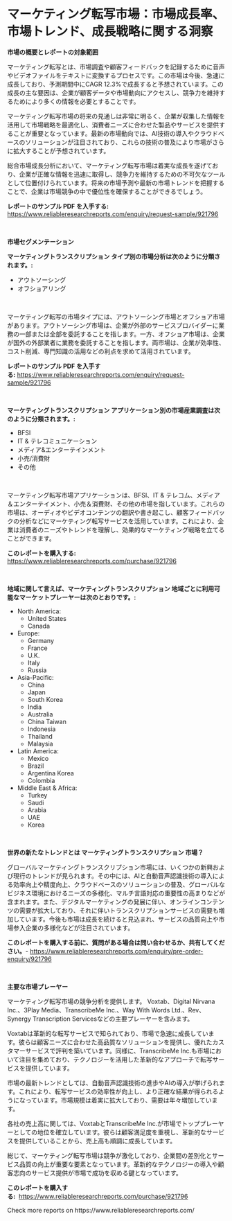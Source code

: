 <p><h1>マーケティング転写市場：市場成長率、市場トレンド、成長戦略に関する洞察</h1></p><p><strong>市場の概要とレポートの対象範囲</strong></p>
<p><p>マーケティング転写とは、市場調査や顧客フィードバックを記録するために音声やビデオファイルをテキストに変換するプロセスです。この市場は今後、急速に成長しており、予測期間中にCAGR 12.3%で成長すると予想されています。この成長の主な要因は、企業が顧客データや市場動向にアクセスし、競争力を維持するためにより多くの情報を必要とすることです。</p><p>マーケティング転写市場の将来の見通しは非常に明るく、企業が収集した情報を活用して市場戦略を最適化し、消費者ニーズに合わせた製品やサービスを提供することが重要となっています。最新の市場動向では、AI技術の導入やクラウドベースのソリューションが注目されており、これらの技術の普及により市場がさらに拡大することが予想されています。</p><p>総合市場成長分析において、マーケティング転写市場は着実な成長を遂げており、企業が正確な情報を迅速に取得し、競争力を維持するための不可欠なツールとして位置付けられています。将来の市場予測や最新の市場トレンドを把握することで、企業は市場競争の中で優位性を確保することができるでしょう。</p></p>
<p><strong>レポートのサンプル PDF を入手する:</strong> <a href="https://www.reliableresearchreports.com/enquiry/request-sample/921796">https://www.reliableresearchreports.com/enquiry/request-sample/921796</a></p>
<p>&nbsp;</p>
<p><strong>市場セグメンテーション</strong></p>
<p><strong>マーケティングトランスクリプション タイプ別の市場分析は次のように分類されます。:</strong></p>
<p><ul><li>アウトソーシング</li><li>オフショアリング</li></ul></p>
<p>&nbsp;</p>
<p><p>マーケティング転写の市場タイプには、アウトソーシング市場とオフショア市場があります。アウトソーシング市場は、企業が外部のサービスプロバイダーに業務の一部または全部を委託することを指します。一方、オフショア市場は、企業が国外の外部業者に業務を委託することを指します。両市場は、企業が効率性、コスト削減、専門知識の活用などの利点を求めて活用されています。</p></p>
<p><strong>レポートのサンプル PDF を入手する:</strong>&nbsp;<a href="https://www.reliableresearchreports.com/enquiry/request-sample/921796">https://www.reliableresearchreports.com/enquiry/request-sample/921796</a></p>
<p>&nbsp;</p>
<p><strong> マーケティングトランスクリプション アプリケーション別の市場産業調査は次のように分類されます。:</strong></p>
<p><ul><li>BFSI</li><li>IT & テレコミュニケーション</li><li>メディア&エンターテインメント</li><li>小売/消費財</li><li>その他</li></ul></p>
<p>&nbsp;</p>
<p><p>マーケティング転写市場アプリケーションは、BFSI、IT & テレコム、メディア＆エンターテイメント、小売＆消費財、その他の市場を指しています。これらの市場は、オーディオやビデオコンテンツの翻訳や書き起こし、顧客フィードバックの分析などにマーケティング転写サービスを活用しています。これにより、企業は消費者のニーズやトレンドを理解し、効果的なマーケティング戦略を立てることができます。</p></p>
<p><strong>このレポートを購入する:</strong>&nbsp; <a href="https://www.reliableresearchreports.com/purchase/921796">https://www.reliableresearchreports.com/purchase/921796</a></p>
<p>&nbsp;</p>
<p><strong>地域に関して言えば、マーケティングトランスクリプション 地域ごとに利用可能なマーケットプレーヤーは次のとおりです。:</strong></p>
<p><ul>
    <li>
        North America:
        <ul>
            <li>United States</li>
            <li>Canada</li>
        </ul>
    </li>
    <li>
        Europe:
        <ul>
            <li>Germany</li>
            <li>France</li>
            <li>U.K.</li>
            <li>Italy</li>
            <li>Russia</li>
        </ul>
    </li>
    <li>
        Asia-Pacific:
        <ul>
            <li>China</li>
            <li>Japan</li>
            <li>South Korea</li>
            <li>India</li>
            <li>Australia</li>
            <li>China Taiwan</li>
            <li>Indonesia</li>
            <li>Thailand</li>
            <li>Malaysia</li>
        </ul>
    </li>
    <li>
        Latin America:
        <ul>
            <li>Mexico</li>
            <li>Brazil</li>
            <li>Argentina Korea</li>
            <li>Colombia</li>
        </ul>
    </li>
    <li>
        Middle East & Africa:
        <ul>
            <li>Turkey</li>
            <li>Saudi</li>
            <li>Arabia</li>
            <li>UAE</li>
            <li>Korea</li>
        </ul>
    </li>
    </ul></p>
<p>&nbsp;</p>
<p><strong>世界の新たなトレンドとは マーケティングトランスクリプション 市場？</strong></p>
<p><p>グローバルマーケティングトランスクリプション市場には、いくつかの新興および現行のトレンドが見られます。その中には、AIと自動音声認識技術の導入による効率向上や精度向上、クラウドベースのソリューションの普及、グローバルなビジネス環境におけるニーズの多様化、マルチ言語対応の重要性の高まりなどが含まれます。また、デジタルマーケティングの発展に伴い、オンラインコンテンツの需要が拡大しており、それに伴いトランスクリプションサービスの需要も増加しています。今後も市場は成長を続けると見込まれ、サービスの品質向上や市場参入企業の多様化などが注目されています。</p></p>
<p><strong>このレポートを購入する前に、質問がある場合は問い合わせるか、共有してください。</strong>- <a href="https://www.reliableresearchreports.com/enquiry/pre-order-enquiry/921796">https://www.reliableresearchreports.com/enquiry/pre-order-enquiry/921796</a></p>
<p>&nbsp;</p>
<p><strong>主要な市場プレーヤー</strong></p>
<p><p>マーケティング転写市場の競争分析を提供します。 Voxtab、Digital Nirvana Inc.、3Play Media、TranscribeMe Inc.、Way With Words Ltd.、Rev、Synergy Transcription Servicesなどの主要プレーヤーを含みます。</p><p>Voxtabは革新的な転写サービスで知られており、市場で急速に成長しています。彼らは顧客ニーズに合わせた高品質なソリューションを提供し、優れたカスタマーサービスで評判を築いています。同様に、TranscribeMe Inc.も市場において注目を集めており、テクノロジーを活用した革新的なアプローチで転写サービスを提供しています。</p><p>市場の最新トレンドとしては、自動音声認識技術の進歩やAIの導入が挙げられます。これにより、転写サービスの効率性が向上し、より正確な結果が得られるようになっています。市場規模は着実に拡大しており、需要は年々増加しています。</p><p>各社の売上高に関しては、VoxtabとTranscribeMe Inc.が市場でトッププレーヤーとしての地位を確立しています。彼らは顧客満足度を重視し、革新的なサービスを提供していることから、売上高も順調に成長しています。</p><p>総じて、マーケティング転写市場は競争が激化しており、企業間の差別化とサービス品質の向上が重要な要素となっています。革新的なテクノロジーの導入や顧客志向のサービス提供が市場で成功を収める鍵となっています。</p></p>
<p><strong>このレポートを購入する:</strong>&nbsp;&nbsp;<a href="https://www.reliableresearchreports.com/purchase/921796">https://www.reliableresearchreports.com/purchase/921796</a></p>
<p>Check more reports on https://www.reliableresearchreports.com/</p>
